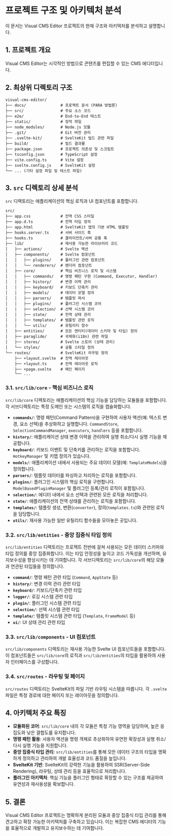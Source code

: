 # 프로젝트 구조 및 아키텍처 분석

이 문서는 Visual CMS Editor 프로젝트의 현재 구조와 아키텍처를 분석하고 설명합니다.

## 1. 프로젝트 개요

Visual CMS Editor는 시각적인 방법으로 콘텐츠를 편집할 수 있는 CMS 에디터입니다.

## 2. 최상위 디렉토리 구조

```
visual-cms-editor/
├── docs/               # 프로젝트 문서 (PARA 방법론)
├── src/                # 주요 소스 코드
├── e2e/                # End-to-End 테스트
├── static/             # 정적 파일
├── node_modules/       # Node.js 모듈
├── .git/               # Git 버전 관리
├── .svelte-kit/        # SvelteKit 빌드 관련 파일
├── build/              # 빌드 결과물
├── package.json        # 프로젝트 의존성 및 스크립트
├── tsconfig.json       # TypeScript 설정
├── vite.config.ts      # Vite 설정
├── svelte.config.js    # SvelteKit 설정
└── ... (기타 설정 파일 및 테스트 파일)
```

## 3. `src` 디렉토리 상세 분석

`src` 디렉토리는 애플리케이션의 핵심 로직과 UI 컴포넌트를 포함합니다.

```
src/
├── app.css             # 전역 CSS 스타일
├── app.d.ts            # 전역 타입 정의
├── app.html            # SvelteKit 앱의 기본 HTML 템플릿
├── hooks.server.ts     # 서버 사이드 훅
├── hooks.ts            # 클라이언트/서버 공통 훅
├── lib/                # 재사용 가능한 라이브러리 코드
│   ├── actions/        # Svelte 액션
│   ├── components/     # Svelte 컴포넌트
│   │   ├── plugins/    # 플러그인 관련 컴포넌트
│   │   └── renderers/  # 렌더러 컴포넌트
│   ├── core/           # 핵심 비즈니스 로직 및 시스템
│   │   ├── commands/   # 명령 패턴 구현 (Command, Executor, Handler)
│   │   ├── history/    # 변경 이력 관리
│   │   ├── keyboard/   # 키보드 단축키 관리
│   │   ├── models/     # 데이터 모델 정의
│   │   ├── parsers/    # 템플릿 파서
│   │   ├── plugins/    # 플러그인 시스템 코어
│   │   ├── selection/  # 선택 시스템 코어
│   │   ├── state/      # 전역 상태 관리
│   │   ├── templates/  # 템플릿 관련 로직
│   │   └── utils/      # 유틸리티 함수
│   ├── entities/       # 모든 엔티티(데이터 스키마 및 타입) 정의
│   ├── paraglide/      # 국제화(i18n) 관련 파일
│   ├── stores/         # Svelte 스토어 (상태 관리)
│   └── styles/         # 공통 스타일 정의
└── routes/             # SvelteKit 라우팅 정의
    ├── +layout.svelte  # 전역 레이아웃
    ├── +layout.ts      # 전역 레이아웃 로직
    ├── +page.svelte    # 메인 페이지
    └── ...
```

### 3.1. `src/lib/core` - 핵심 비즈니스 로직

`src/lib/core` 디렉토리는 애플리케이션의 핵심 기능을 담당하는 모듈들을 포함합니다. 각 서브디렉토리는 특정 도메인 또는 시스템의 로직을 캡슐화합니다.

-   **`commands/`**: 명령 패턴(Command Pattern)을 구현하여 사용자 액션(예: 텍스트 변경, 요소 선택)을 추상화하고 실행합니다. `CommandStore`, `SelectionCommandManager`, `executors`, `handlers` 등을 포함합니다.
-   **`history/`**: 애플리케이션 상태 변경 이력을 관리하여 실행 취소/다시 실행 기능을 제공합니다.
-   **`keyboard/`**: 키보드 이벤트 및 단축키를 관리하는 로직을 포함합니다. `HotkeyManager` 및 키맵 정의가 있습니다.
-   **`models/`**: 애플리케이션 내에서 사용되는 주요 데이터 모델(예: `TemplateModels`)을 정의합니다.
-   **`parsers/`**: 템플릿 데이터를 파싱하고 처리하는 로직을 포함합니다.
-   **`plugins/`**: 플러그인 시스템의 핵심 로직을 구현합니다. `ModelBasedPluginManager` 및 플러그인 등록/관리 로직이 포함됩니다.
-   **`selection/`**: 에디터 내에서 요소 선택과 관련된 모든 로직을 처리합니다.
-   **`state/`**: 애플리케이션의 전역 상태를 관리하는 로직을 포함합니다.
-   **`templates/`**: 템플릿 생성, 변환(`converter`), 정의(`templates.ts`)와 관련된 로직을 담당합니다.
-   **`utils/`**: 재사용 가능한 일반 유틸리티 함수들을 모아놓은 곳입니다.

### 3.2. `src/lib/entities` - 중앙 집중식 타입 정의

`src/lib/entities` 디렉토리는 프로젝트 전반에 걸쳐 사용되는 모든 데이터 스키마와 타입 정의를 중앙 집중화합니다. 이는 타입 안정성을 높이고 코드 가독성을 개선하며, 유지보수성을 향상시키는 데 기여합니다. 각 서브디렉토리는 `src/lib/core`의 해당 모듈과 연관된 타입들을 정의합니다.

-   **`command/`**: 명령 패턴 관련 타입 (`Command`, `AppState` 등)
-   **`history/`**: 변경 이력 관리 관련 타입
-   **`keyboard/`**: 키보드/단축키 관련 타입
-   **`logger/`**: 로깅 시스템 관련 타입
-   **`plugin/`**: 플러그인 시스템 관련 타입
-   **`selection/`**: 선택 시스템 관련 타입
-   **`template/`**: 템플릿 시스템 관련 타입 (`Template`, `FrameModel` 등)
-   **`ui/`**: UI 상태 관리 관련 타입

### 3.3. `src/lib/components` - UI 컴포넌트

`src/lib/components` 디렉토리는 재사용 가능한 Svelte UI 컴포넌트들을 포함합니다. 이 컴포넌트들은 `src/lib/core`의 로직과 `src/lib/entities`의 타입을 활용하여 사용자 인터페이스를 구성합니다.

### 3.4. `src/routes` - 라우팅 및 페이지

`src/routes` 디렉토리는 SvelteKit의 파일 기반 라우팅 시스템을 따릅니다. 각 `.svelte` 파일은 특정 경로에 대한 페이지 또는 레이아웃을 정의합니다.

## 4. 아키텍처 주요 특징

-   **모듈화된 코어**: `src/lib/core` 내의 각 모듈은 특정 기능 영역을 담당하며, 높은 응집도와 낮은 결합도를 유지합니다.
-   **명령 패턴 활용**: 사용자 액션을 명령 객체로 추상화하여 유연한 확장성과 실행 취소/다시 실행 기능을 지원합니다.
-   **중앙 집중식 타입 관리**: `src/lib/entities`를 통해 모든 데이터 구조의 타입을 명확하게 정의하고 관리하여 개발 효율성과 코드 품질을 높입니다.
-   **SvelteKit 기반**: SvelteKit의 강력한 기능을 활용하여 SSR(Server-Side Rendering), 라우팅, 상태 관리 등을 효율적으로 처리합니다.
-   **플러그인 아키텍처**: 핵심 기능을 플러그인 형태로 확장할 수 있는 구조를 제공하여 유연성과 재사용성을 확보합니다.

## 5. 결론

Visual CMS Editor 프로젝트는 명확하게 분리된 모듈과 중앙 집중식 타입 관리를 통해 견고하고 확장 가능한 아키텍처를 구축하고 있습니다. 이는 복잡한 CMS 에디터의 기능을 효율적으로 개발하고 유지보수하는 데 기여합니다.
